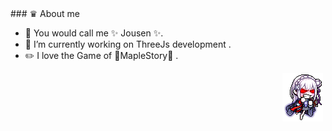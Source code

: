 <!-- <img align="right" src="https://github.com/JousenZhou/JousenZhou/blob/main/1.png" alt="" /> -->

<div  align="left">
### ♛ About me

- 🔭 You would call me ✨ Jousen ✨.
- 💬 I’m currently working on ThreeJs development .
- ✏️ I love the Game of 🍁MapleStory🍁 .
</span>



<!--
**JousenZhou/JousenZhou** is a ✨ _special_ ✨ repository because its `README.md` (this file) appears on your GitHub profile.

Here are some ideas to get you started:

- 🔭 I’m currently working on ...
- 🌱 I’m currently learning ...
- 👯 I’m looking to collaborate on ...
- 🤔 I’m looking for help with ...
- 💬 Ask me about ...
- 📫 How to reach me: ...
- 😄 Pronouns: ...
- ⚡ Fun fact: ...
-->
<div align="right">
  <img  src="https://github.com/JousenZhou/JousenZhou/blob/main/2.png" alt=""/>
  <img  src="https://api.mxd4.com:8085/wz/code/getImage?version=183&type=mob&id=2477" alt=""/>
</span>
